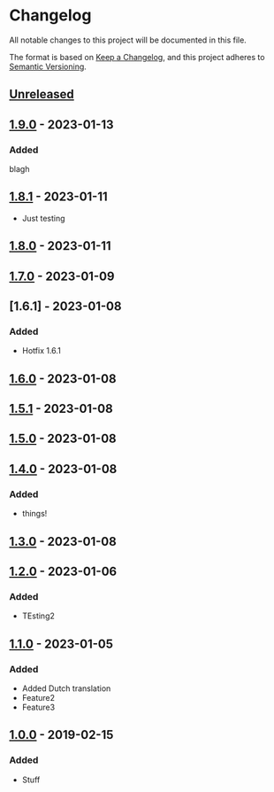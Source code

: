 # Changelog

All notable changes to this project will be documented in this file.

The format is based on [Keep a Changelog](https://keepachangelog.com/en/1.0.0/),
and this project adheres to [Semantic Versioning](https://semver.org/spec/v2.0.0.html).

## [Unreleased]

## [1.9.0] - 2023-01-13

### Added

blagh

## [1.8.1] - 2023-01-11

-   Just testing

## [1.8.0] - 2023-01-11

## [1.7.0] - 2023-01-09

## [1.6.1] - 2023-01-08

### Added

-   Hotfix 1.6.1

## [1.6.0] - 2023-01-08

## [1.5.1] - 2023-01-08

## [1.5.0] - 2023-01-08

## [1.4.0] - 2023-01-08

### Added

-   things!

## [1.3.0] - 2023-01-08

## [1.2.0] - 2023-01-06

### Added

-   TEsting2

## [1.1.0] - 2023-01-05

### Added

-   Added Dutch translation
-   Feature2
-   Feature3

## [1.0.0] - 2019-02-15

### Added

-   Stuff

[Unreleased]: https://github.com/refinedmods/playground/compare/v1.9.0...HEAD

[1.9.0]: https://github.com/refinedmods/playground/compare/v1.8.1...v1.9.0

[1.8.1]: https://github.com/refinedmods/playground/compare/v1.8.0...v1.8.1

[1.8.0]: https://github.com/refinedmods/playground/compare/v1.7.0...v1.8.0

[1.7.0]: https://github.com/refinedmods/playground/compare/v1.6.1...v1.7.0

[1.6.0]: https://github.com/refinedmods/playground/compare/v1.5.1...v1.6.0

[1.5.1]: https://github.com/refinedmods/playground/compare/v1.5.0...v1.5.1

[1.5.0]: https://github.com/refinedmods/playground/compare/v1.4.0...v1.5.0

[1.4.0]: https://github.com/refinedmods/playground/compare/v1.3.0...v1.4.0

[1.3.0]: https://github.com/refinedmods/playground/compare/v1.2.0...v1.3.0

[1.2.0]: https://github.com/refinedmods/playground/compare/v1.1.0...v1.2.0

[1.1.0]: https://github.com/refinedmods/playground/compare/v1.0.0...v1.1.0

[1.0.0]: https://github.com/raoulvdberge/playground/releases/tag/v1.0.0
